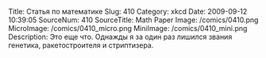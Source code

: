 Title: Статья по математике 
Slug: 410 
Category: xkcd 
Date: 2009-09-12 10:39:05 
SourceNum: 410 
SourceTitle: Math Paper 
Image: /comics/0410.png 
MicroImage: /comics/0410_micro.png 
MiniImage: /comics/0410_mini.png 
Description: Это еще что. Однажды я за один раз лишился звания генетика, ракетостроителя и стриптизера. 

